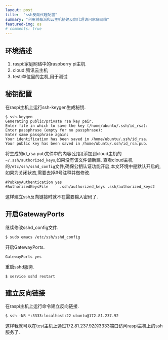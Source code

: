 ```yaml
---
layout: post
title:  "ssh反向代理配置"
summary: "利用树莓派和云主机搭建反向代理访问家庭网络"
featured-img: os
# comments: true
---
```


## 环境描述 ##
1. raspi:家庭网络中的raspberry pi主机
2. cloud:腾讯云主机
3. test:单位里的主机,用于测试

## 秘钥配置 ##
在raspi主机上运行ssh-keygen生成秘钥.
```
$ ssh-keygen
Generating public/private rsa key pair.
Enter file in which to save the key (/home/ubuntu/.ssh/id_rsa):
Enter passphrase (empty for no passphrase):
Enter same passphrase again:
Your identification has been saved in /home/ubuntu/.ssh/id_rsa.
Your public key has been saved in /home/ubuntu/.ssh/id_rsa.pub.
```
将生成的id_rsa.pub文件中的内容(公钥)添加到cloud主机的`~/.ssh/authorized_keys`,如果没有该文件请新建.
查看cloud主机的`/etc/ssh/sshd_config`文件,确保公钥认证功能开启,本文环境中是默认开启的,如果为关闭状态,需要去掉#号注释并做修改.
```
#PubkeyAuthentication yes
#AuthorizedKeysFile     .ssh/authorized_keys .ssh/authorized_keys2
```
这样建立ssh反向链接时就不在需要输入密码了.

## 开启GatewayPorts ##
继续修改sshd_config文件.
```
$ sudo emacs /etc/ssh/sshd_config
```
开启GatewayPorts.
```
GatewayPorts yes
```
重启sshd服务.
```
$ service sshd restart
```

## 建立反向链接 ##
在raspi主机上运行命令建立反向链接.
```
$ ssh -NR *:3333:localhost:22 ubuntu@172.81.237.92
```
这样我就可以在test主机上通过172.81.237.92的3333端口访问raspi主机上的ssh服务了.
